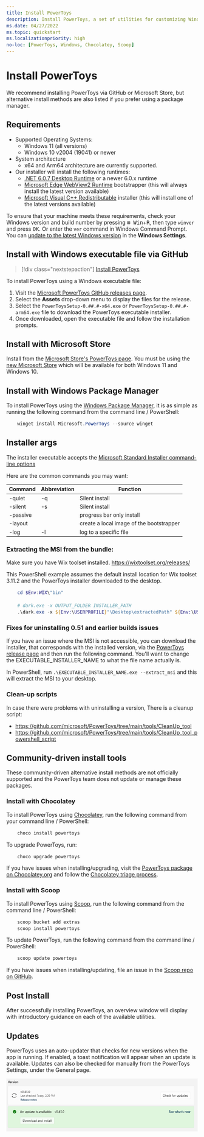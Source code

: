 ```yaml
---
title: Install PowerToys
description: Install PowerToys, a set of utilities for customizing Windows, using an executable file or package manager (WinGet, Chocolatey, Scoop).
ms.date: 04/27/2022
ms.topic: quickstart
ms.localizationpriority: high
no-loc: [PowerToys, Windows, Chocolatey, Scoop]
---
```


# Install PowerToys

We recommend installing PowerToys via GitHub or Microsoft Store, but alternative install methods are also listed if you prefer using a package manager.


## Requirements

- Supported Operating Systems:
  - Windows 11 (all versions)
  - Windows 10 v2004 (19041) or newer
- System architecture
  - x64 and Arm64 architecture are currently supported.
- Our installer will install the following runtimes:
  - [.NET 6.0.7 Desktop Runtime](https://dotnet.microsoft.com/download/dotnet/6.0#runtime-desktop-6.0.7) or a newer 6.0.x runtime
  - [Microsoft Edge WebView2 Runtime](https://go.microsoft.com/fwlink/p/?LinkId=2124703) bootstrapper (this will always install the latest version available)
  - [Microsoft Visual C++ Redistributable](https://docs.microsoft.com/cpp/windows/latest-supported-vc-redist?view=msvc-170#visual-studio-2015-2017-2019-and-2022) installer (this will install one of the latest versions available)

To ensure that your machine meets these requirements, check your Windows version and build number by pressing <kbd>⊞ Win</kbd>+<kbd>R</kbd>, then type `winver` and press <kbd>OK</kbd>. Or enter the `ver` command in Windows Command Prompt. You can [update to the latest Windows version](ms-settings:windowsupdate) in the **Windows Settings**.

## Install with Windows executable file via GitHub

> [!div class="nextstepaction"]
> [Install PowerToys](https://aka.ms/installpowertoys)

To install PowerToys using a Windows executable file:

1. Visit the [Microsoft PowerToys GitHub releases page](https://aka.ms/installpowertoys).
2. Select the **Assets** drop-down menu to display the files for the release.
3. Select the `PowerToysSetup-0.##.#-x64.exe` or `PowerToysSetup-0.##.#-arm64.exe` file to download the PowerToys executable installer.
4. Once downloaded, open the executable file and follow the installation prompts.

## Install with Microsoft Store

Install from the [Microsoft Store's PowerToys page](https://aka.ms/getPowertoys). You must be using the [new Microsoft Store](https://blogs.windows.com/windowsExperience/2021/06/24/building-a-new-open-microsoft-store-on-windows-11/) which will be available for both Windows 11 and Windows 10.

## Install with Windows Package Manager

To install PowerToys using the [Windows Package Manager](../package-manager/winget/index.md), it is as simple as running the following command from the command line / PowerShell:

```powershell
	winget install Microsoft.PowerToys --source winget
```

## Installer args

The installer executable accepts the [Microsoft Standard Installer command-line options](/windows/win32/msi/standard-installer-command-line-options)

Here are the common commands you may want:

| Command  | Abbreviation | Function     |
|----------|--------------| ------------ |
| -quiet   | -q           | Silent install |
| -silent  | -s           | Silent install |
| -passive |              | progress bar only install |
| -layout  |              | create a local image of the bootstrapper |
| -log     | -l           | log to a specific file |

### Extracting the MSI from the bundle:

Make sure you have Wix toolset installed. https://wixtoolset.org/releases/

This PowerShell example assumes the default install location for Wix toolset 3.11.2 and the PowerToys installer downloaded to the desktop.

```powershell
	cd $Env:WIX\"bin"

	# dark.exe -x OUTPUT_FOLDER INSTALLER_PATH
	.\dark.exe -x ${Env:\USERPROFILE}"\Desktop\extractedPath" ${Env:\USERPROFILE}"\Desktop\PowerToysSetup-0.53.0-x64.exe"
```

### Fixes for uninstalling 0.51 and earlier builds issues

If you have an issue where the MSI is not accessible, you can download the installer, that corresponds with the installed version, via the [PowerToys release page](https://github.com/microsoft/PowerToys/releases) and then run the following command. You'll want to change the EXECUTABLE_INSTALLER_NAME to what the file name actually is.

In PowerShell, run `.\EXECUTABLE_INSTALLER_NAME.exe --extract_msi` and this will extract the MSI to your desktop.

### Clean-up scripts

In case there were problems with uninstalling a version, There is a cleanup script:

- https://github.com/microsoft/PowerToys/tree/main/tools/CleanUp_tool
- https://github.com/microsoft/PowerToys/tree/main/tools/CleanUp_tool_powershell_script

## Community-driven install tools

These community-driven alternative install methods are not officially supported and the PowerToys team does not update or manage these packages.

### Install with Chocolatey

To install PowerToys using [Chocolatey](https://chocolatey.org/), run the following command from your command line / PowerShell:

```powershell
	choco install powertoys
```

To upgrade PowerToys, run:

```powershell
	choco upgrade powertoys
```

If you have issues when installing/upgrading, visit the [PowerToys package on Chocolatey.org](https://chocolatey.org/packages/powertoys) and follow the [Chocolatey triage process](https://chocolatey.org/docs/package-triage-process).

### Install with Scoop

To install PowerToys using [Scoop](https://scoop.sh/), run the following command from the command line / PowerShell:

```powershell
	scoop bucket add extras
	scoop install powertoys
```

To update PowerToys, run the following command from the command line / PowerShell:

```powershell
	scoop update powertoys
```

If you have issues when installing/updating, file an issue in the [Scoop repo on GitHub](https://github.com/lukesampson/scoop/issues).


## Post Install

After successfully installing PowerToys, an overview window will display with introductory guidance on each of the available utilities.

## Updates

PowerToys uses an auto-updater that checks for new versions when the app is running. If enabled, a toast notification will appear when an update is available. Updates can also be checked for manually from the PowerToys Settings, under the General page.

![PowerToys Update.](../images/powertoys-updates.png)
